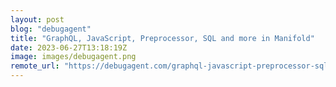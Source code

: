 ```yaml
---
layout: post
blog: "debugagent"
title: "GraphQL, JavaScript, Preprocessor, SQL and more in Manifold"
date: 2023-06-27T13:18:19Z
image: images/debugagent.png
remote_url: "https://debugagent.com/graphql-javascript-preprocessor-sql-and-more-in-manifold"
---
```


